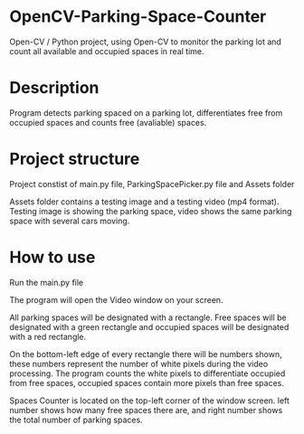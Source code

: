 # OpenCV-Parking-Space-Counter
Open-CV / Python project, using Open-CV to monitor the parking lot and count all available and occupied spaces in real time. 

# Description
Program detects parking spaced on a parking lot, differentiates free from occupied spaces and counts free (avaliable) spaces.  

# Project structure
Project constist of main.py file, ParkingSpacePicker.py file and Assets folder

Assets folder contains a testing image and a testing video (mp4 format). Testing image is showing the parking space, video shows the same parking space with several cars moving.

# How to use
Run the main.py file

The program will open the Video window on your screen. 

All parking spaces will be designated with a rectangle. Free spaces will be designated with a green rectangle and occupied spaces will be designated with a red rectangle. 

On the bottom-left edge of every rectangle there will be numbers shown, these numbers represent the number of white pixels during the video processing. The program counts the white pixels to differentiate occupied from free spaces, occupied spaces contain more pixels than free spaces. 

Spaces Counter is located on the top-left corner of the window screen. 
left number shows how many free spaces there are, and right number shows the total number of parking spaces. 
